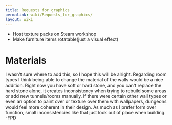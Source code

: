```yaml
---
title: Requests for graphics
permalink: wiki/Requests_for_graphics/
layout: wiki
---
```


-   Host texture packs on Steam workshop
-   Make furniture items rotatable(just a visual effect)

Materials
=========

I wasn't sure where to add this, so I hope this will be alright.
Regarding room types I think being able to change the material of the
walls would be a nice addition. Right now you have soft or hard stone,
and you can't replace the hard stone alone, it creates inconsistency
when trying to rebuild some areas or add new tunnels/rooms manually. If
there were certain other wall types or even an option to paint over or
texture over them with wallpapers, dungeons would feel more coherent in
their design. As much as I prefer form over function, small
inconsistencies like that just look out of place when building. -FPD
